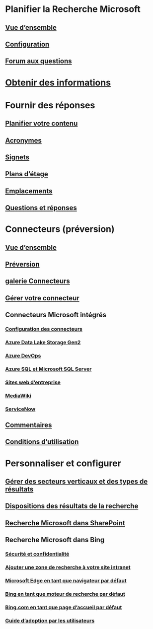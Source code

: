 # Planifier la Recherche Microsoft
## [Vue d’ensemble](overview-microsoft-search.md)
## [Configuration](setup-microsoft-search.md)
## [Forum aux questions](faqs.md)
# [Obtenir des informations](get-insights.md)
# Fournir des réponses
## [Planifier votre contenu](plan-your-content.md)
## [Acronymes](manage-acronyms.md)
## [Signets](manage-bookmarks.md)
## [Plans d’étage](manage-floorplans.md)
## [Emplacements](manage-locations.md)
## [Questions et réponses](manage-qas.md)
# Connecteurs (préversion)
## [Vue d’ensemble](connectors-overview.md)
## [Préversion](connectors-preview.md)
## [galerie Connecteurs](connectors-gallery.md)
## [Gérer votre connecteur](manage-connector.md)
## Connecteurs Microsoft intégrés
### [Configuration des connecteurs](configure-connector.md)
### [Azure Data Lake Storage Gen2](azure-data-lake-connector.md)
### [Azure DevOps](azure-devops-connector.md)
### [Azure SQL et Microsoft SQL Server](MSSQL-connector.md)
### [Sites web d’entreprise](enterprise-web-connector.md)
### [MediaWiki](mediawiki-connector.md)
### [ServiceNow](servicenow-connector.md)
## [Commentaires](connectors-feedback.md)
## [Conditions d’utilisation](terms-of-use.md)
# Personnaliser et configurer
## [Gérer des secteurs verticaux et des types de résultats](customize-search-page.md)
## [Dispositions des résultats de la recherche](customize-results-layout.md)
## [Recherche Microsoft dans SharePoint](get-started-search-in-sharepoint-online.md)
## Recherche Microsoft dans Bing
### [Sécurité et confidentialité](security-for-search.md)
### [Ajouter une zone de recherche à votre site intranet](add-a-search-box-to-your-intranet-site.md)
### [Microsoft Edge en tant que navigateur par défaut](set-default-browser.md)
### [Bing en tant que moteur de recherche par défaut](set-default-search-engine.md)
### [Bing.com en tant que page d’accueil par défaut](set-default-homepage.md)
### [Guide d’adoption par les utilisateurs](user-adoption-guide.md)
